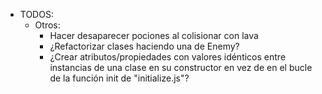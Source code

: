 - TODOS:
    - Otros:
        - Hacer desaparecer pociones al colisionar con lava
        - ¿Refactorizar clases haciendo una de Enemy?
        - ¿Crear atributos/propiedades con valores idénticos entre instancias de una clase en su constructor en vez de en el bucle de la función init de "initialize.js"?